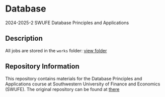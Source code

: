 # Database
2024-2025-2 SWUFE Database Principles and Applications


## Description
All jobs are stored in the `works` folder: [view folder](works)


## Repository Information
This repository contains materials for the Database Principles and Applications course at Southwestern University of Finance and Economics (SWUFE). The original repository can be found at [there](https://github.com/ChenZhongPu/db-swufe.git)
